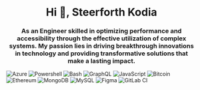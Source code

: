 <h1 align="center">Hi 👋, Steerforth Kodia</h1>
<h3 align="center">As an Engineer skilled in optimizing performance and accessibility through the effective utilization of complex systems. My passion lies in driving breakthrough innovations in technology and providing transformative solutions that make a lasting impact.
</h3>

![Azure](https://img.shields.io/badge/azure-3670A0?style=for-the-badge&logo=azure&logoColor=ffdd54)
![Powershell](https://img.shields.io/badge/Powershell-%23EE4C2C.svg?style=for-the-badge&logo=Powershell&logoColor=white)
![Bash](https://img.shields.io/badge/Bash-%23D00000.svg?style=for-the-badge&logo=Bash&logoColor=white)
![GraphQL](https://img.shields.io/badge/-GraphQL-E10098?style=for-the-badge&logo=graphql&logoColor=black)
![JavaScript](https://img.shields.io/badge/javascript-%23323330.svg?style=for-the-badge&logo=javascript&logoColor=%23F7DF1E)
![Bitcoin](https://img.shields.io/badge/Bitcoin-000?style=for-the-badge&logo=bitcoin&logoColor=white)
![Ethereum](https://img.shields.io/badge/Ethereum-3C3C3D?style=for-the-badge&logo=Ethereum&logoColor=white)
![MongoDB](https://img.shields.io/badge/MongoDB-%234ea94b.svg?style=for-the-badge&logo=mongodb&logoColor=white)
![MySQL](https://img.shields.io/badge/mysql-%2300f.svg?style=for-the-badge&logo=mysql&logoColor=white)
![Figma](https://img.shields.io/badge/figma-%23F24E1E.svg?style=for-the-badge&logo=figma&logoColor=white)
![GitLab CI](https://img.shields.io/badge/gitlab%20ci-%23181717.svg?style=for-the-badge&logo=gitlab&logoColor=white)

